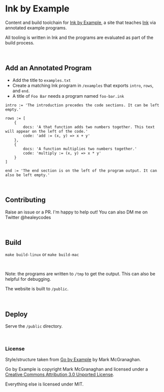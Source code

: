 # Ink by Example

Content and build toolchain for [Ink by Example](https://inkbyexample.com), a site that teaches [Ink](https://dotink.co/) via annotated example programs.

All tooling is written in Ink and the programs are evaluated as part of the build process.

<br>

## Add an Annotated Program

- Add the title to `examples.txt`
- Create a matching Ink program in `/examples` that exports `intro`, `rows`, and `end`.
- A title of `Foo Bar` needs a program named `foo-bar.ink`

```
intro := 'The introduction precedes the code sections. It can be left empty.'

rows := [
    {
        docs: 'A that function adds two numbers together. This text will appear on the left of the code.'
        code: 'add := (x, y) => x + y'
    },
    {
        docs: 'A function multiplies two numbers together.'
        code: 'multiply := (x, y) => x * y'
    }
]

end := 'The end section is on the left of the program output. It can also be left empty.'
```

<br>

## Contributing

Raise an issue or a PR. I'm happy to help out! You can also DM me on Twitter @healeycodes

<br>

## Build

`make build-linux` or `make build-mac`

<br>

Note: the programs are written to `/tmp` to get the output. This can also be helpful for debugging.

The website is built to `/public`.

<br>

## Deploy

Serve the `/public` directory.

<br>

### License

Style/structure taken from [Go by Example](https://github.com/mmcgrana/gobyexample) by Mark McGranaghan.

Go by Example is copyright Mark McGranaghan and licensed under a
[Creative Commons Attribution 3.0 Unported License](http://creativecommons.org/licenses/by/3.0/).

Everything else is licensed under MIT.
